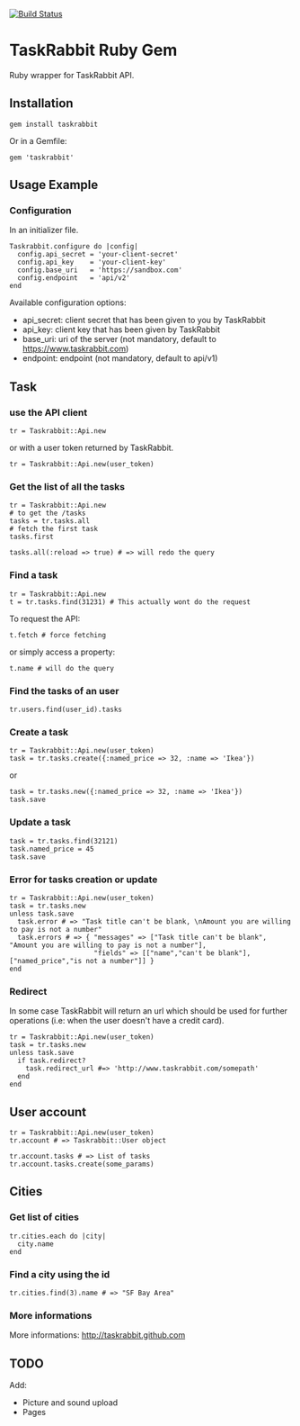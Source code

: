 [![Build Status](https://secure.travis-ci.org/jrichardlai/taskrabbit.png?branch=master)](http://travis-ci.org/jrichardlai/taskrabbit)

# TaskRabbit Ruby Gem

Ruby wrapper for TaskRabbit API.

## Installation

    gem install taskrabbit

Or in a Gemfile:

    gem 'taskrabbit'


## Usage Example

### Configuration

In an initializer file.

    Taskrabbit.configure do |config|
      config.api_secret = 'your-client-secret'
      config.api_key    = 'your-client-key'
      config.base_uri   = 'https://sandbox.com'
      config.endpoint   = 'api/v2'
    end

Available configuration options:

   * api_secret: client secret that has been given to you by TaskRabbit
   * api_key: client key that has been given by TaskRabbit
   * base_uri: uri of the server (not mandatory, default to https://www.taskrabbit.com) 
   * endpoint: endpoint (not mandatory, default to api/v1)

## Task

### use the API client

    tr = Taskrabbit::Api.new
    
or with a user token returned by TaskRabbit.

    tr = Taskrabbit::Api.new(user_token)

### Get the list of all the tasks

    tr = Taskrabbit::Api.new
    # to get the /tasks
    tasks = tr.tasks.all
    # fetch the first task
    tasks.first
    
    tasks.all(:reload => true) # => will redo the query

### Find a task

    tr = Taskrabbit::Api.new
    t = tr.tasks.find(31231) # This actually wont do the request

To request the API:

    t.fetch # force fetching

or simply access a property:

    t.name # will do the query

### Find the tasks of an user

    tr.users.find(user_id).tasks

### Create a task

    tr = Taskrabbit::Api.new(user_token)
    task = tr.tasks.create({:named_price => 32, :name => 'Ikea'})

or 

    task = tr.tasks.new({:named_price => 32, :name => 'Ikea'})
    task.save

### Update a task

    task = tr.tasks.find(32121)
    task.named_price = 45
    task.save

### Error for tasks creation or update

    tr = Taskrabbit::Api.new(user_token)
    task = tr.tasks.new
    unless task.save
      task.error # => "Task title can't be blank, \nAmount you are willing to pay is not a number"
      task.errors # => { "messages" => ["Task title can't be blank", "Amount you are willing to pay is not a number"],
                         "fields" => [["name","can't be blank"], ["named_price","is not a number"]] }
    end

### Redirect

In some case TaskRabbit will return an url which should be used for further operations (i.e: when the user doesn't have a credit card).

    tr = Taskrabbit::Api.new(user_token)
    task = tr.tasks.new
    unless task.save
      if task.redirect?
        task.redirect_url #=> 'http://www.taskrabbit.com/somepath'
      end
    end

## User account

    tr = Taskrabbit::Api.new(user_token)
    tr.account # => Taskrabbit::User object

    tr.account.tasks # => List of tasks
    tr.account.tasks.create(some_params)

## Cities

### Get list of cities

    tr.cities.each do |city|
      city.name
    end

### Find a city using the id

    tr.cities.find(3).name # => "SF Bay Area"

### More informations

More informations: http://taskrabbit.github.com

## TODO

Add:

- Picture and sound upload
- Pages